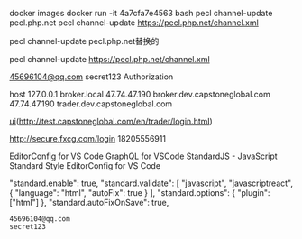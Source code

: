
docker images
docker run -it 4a7cfa7e4563 bash
pecl channel-update pecl.php.net
pecl channel-update https://pecl.php.net/channel.xml


pecl channel-update pecl.php.net替换的

pecl channel-update  https://pecl.php.net/channel.xml

45696104@qq.com secret123  Authorization

host 127.0.0.1 broker.local
47.74.47.190  broker.dev.capstoneglobal.com
47.74.47.190  trader.dev.capstoneglobal.com

[ui](http://test.capstoneglobal.com/trader/login.html)(http://test.capstoneglobal.com/en/trader/login.html)

http://secure.fxcg.com/login 
18205556911

EditorConfig for VS Code
GraphQL for VSCode
StandardJS - JavaScript Standard Style
EditorConfig for VS Code

"standard.enable": true,
    "standard.validate": [
      "javascript",
      "javascriptreact",
      {
        "language": "html",
        "autoFix": true
      }
    ],
    "standard.options": {
      "plugin": ["html"]
    },
    "standard.autoFixOnSave": true,

    45696104@qq.com
    secret123